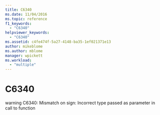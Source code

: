 ```yaml
---
title: C6340
ms.date: 11/04/2016
ms.topic: reference
f1_keywords:
  - "C6340"
helpviewer_keywords:
  - "C6340"
ms.assetid: c4fe474f-5a27-4148-ba35-1ef021371e13
author: mikeblome
ms.author: mblome
manager: wpickett
ms.workload:
  - "multiple"
---
```

# C6340
warning C6340: Mismatch on sign: Incorrect type passed as parameter in call to function